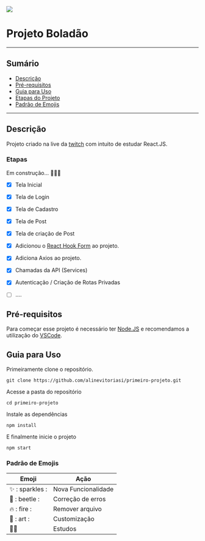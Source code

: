 ![](https://img.shields.io/twitch/status/alinepontocom?style=for-the-badge&)
  

# Projeto Boladão 

----
## Sumário
- [Descrição](#descrição)
- [Pré-requisitos](#pré-requisitos)
- [Guia para Uso](#guia-para-uso)
- [Etapas do Projeto](#etapas)
- [Padrão de Emojis](#padrão-de-emojis)
----

## Descrição

Projeto criado na live da [twitch](twitch.tv/alinepontocom) com intuito de estudar React.JS.

### Etapas
Em construção... 🚧🚧🚧 

- [x] Tela Inicial
- [x] Tela de Login
- [x] Tela de Cadastro
- [x] Tela de Post
- [x] Tela de criação de Post
- [x] Adicionou o [React Hook Form](https://react-hook-form.com/) ao projeto.
- [x] Adiciona Axios ao projeto.
- [x] Chamadas da API (Services)
- [x] Autenticação / Criação de Rotas Privadas
- [ ] ....



## Pré-requisitos
Para começar esse projeto é necessário ter [Node.JS](https://nodejs.org/pt-br/) e recomendamos a utilização do [VSCode](https://code.visualstudio.com/download).

## Guia para Uso

Primeiramente clone o repositório.
```
git clone https://github.com/alinevitoriasi/primeiro-projeto.git
```
Acesse a pasta do repositório
```
cd primeiro-projeto
```
Instale as dependências
```
npm install
```
E finalmente inicie o projeto  
```
npm start
```

### Padrão de Emojis

| Emoji        | Ação         |
|--------------|--------------|
| ✨ : sparkles :| Nova Funcionalidade  |
| 🐞 : beetle :  | Correção de erros      |
|  🔥  : fire :   | Remover arquivo            |
  |🎨 : art :    | Customização          |
  |📝:pencil:  | Estudos          |



